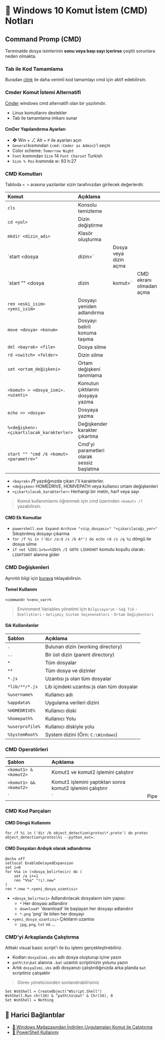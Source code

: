 # 🖤 Windows 10 Komut İstem \(CMD\) Notları

## Command Promp \(CMD\)

Terminalde dosya isimlerinin **sonu veya başı sayı içerirse** çeşitli sorunlara neden olmakta.

### Tab ile Kod Tamamlama

Buradan [clink](http://mridgers.github.io/clink/) ile daha verimli kod tamamlayı cmd için aktif edebilirsin.

### Cmder Komut İstemi Alternatifi

[Cmder](https://cmder.net/) windows cmd alternatifi olan bir yazılımdır.

* Linux komutlarını destekler
* Tab ile tamamlama imkanı sunar

#### CmDer Yapılandırma Ayarları

* ❖ Win + ⎇ Alt + `P` ile ayarları açın
* `General`kısmından `{cmd::Cmder as Admin}`'i seçin
* Color scheme: `Tomorrow Night`
* `Font` kısmından `Size` 14 `Font Charset` Turkish
* `Size % Pos` kısmında w: 93 h:27

### CMD Komutları

Tabloda `< >` arasına yazılanlar sizin tarafınızdan girilecek değerlerdir.

| Komut | Açıklama |  |  |
| :--- | :--- | :--- | :--- |
| `cls` | Konsolu temizleme |  |  |
| `cd <yol>` | Dizin değiştirme |  |  |
| `mkdir <dizin_adı>` | Klasör oluşturma |  |  |
| \`start &lt;dosya | dizin&gt;\` | Dosya veya dizin açma |  |
| \`start "" &lt;dosya | dizin | komut&gt;\` | CMD ekranı olmadan açma |
| `ren <eski_isim> <yeni_isim>` | Dosyayı yeniden adlandırma |  |  |
| `move <dosya> <konum>` | Dosyayı belirli konuma taşıma |  |  |
| `del <bayrak> <file>` | Dosya silme |  |  |
| `rd <switch> <folder>` | Dizin silme |  |  |
| `set <ortam_değişkeni>` | Ortam değişkeni tanımlama |  |  |
| `<komut> > <dosya_ismi>.<uzantı>` | Komutun çıktılarını dosyaya yazma |  |  |
| `echo >> <dosya>` | Dosyaya yazma |  |  |
| `%<değişken>:<çıkartılacak_karakterler>` | Değişkender karakter çıkartma |  |  |
| `start "" "cmd /k <komut> <parametre>"` | Cmd'yi parametleri olarak sessiz başlatma |  |  |

* `<bayrak>` **/?** yazdığınızda çıkan /'li karakterler.
* `<değişken>` HOMEDRIVE, HOMVEPATH veya kullanıcı ortam değişkenleri
* `<çıkartılacak_karakterler>` Herhangi bir metin, harf veya sayı

> Komut kullanımlarını öğrenmek için cmd üzerinden `<komut> /?` yazabilirsin.

#### CMD Ek Komutlar

* `powershell.exe Expand-Archive "<zip_dosyası>" "<çıkarılacağı_yer>"` Sıkıştırılmış dosyayı çıkarma
* `for /f %i in ('dir /a:d /s /b A*') do echo rd /s /q %i` döngü ile dosya silme
* `if not %IDS:1=%==%IDS% /I GOTO LIGHSHOT` komutu koşullu olarak`: LIGHTSHOT` alanına gider

### CMD Değişkenleri

Ayrıntılı bilgi için [buraya](https://ss64.com/nt/syntax-variables.html) tıklayabilirsin.

#### Temel Kullanım

```text
<command> %<env_var>%
```

> Enviroment Variables yönetimi için `Bilgisayarım` - `Sağ Tık` - `Özellikleri` - `Gelişmiş Sistem Seçenenekleri` - `Ortam Değişkenleri`

#### Sık Kullanılanlar

| Şablon | Açıklama |
| :--- | :--- |
| `.` | Bulunan dizin \(working directory\) |
| `..` | Bir üst dizin \(parent directory\) |
| `*` | Tüm dosyalar |
| `**` | Tüm dosya ve dizinler |
| `*.js` | Uzantısı js olan tüm dosyalar |
| `*lib/**/*.js` | Lib içindeki uzantısı js olan tüm dosyalar |
| `%username%` | Kullanıcı adı |
| `%appdata%` | Uygulama verileri dizini |
| `%HOMEDRIVE%` | Kullanıcı diski |
| `%homepath%` | Kullanıcı Yolu |
| `%userprofile%` | Kullanıcı diskiyle yolu |
| `%SystemRoot%` | System dizini \(Örn: `C:\Windows`\) |

### CMD Operatörleri

| Şablon | Açıklama |  |
| :--- | :--- | :--- |
| `<komut1> & <komut2>` | Komut1 ve komut2 işlemini çalıştırır |  |
| `<komut1> && <komut2>` | Komut1 işlemini yaptıktan sonra komut2 işlemini çalıştırır |  |
| \` | \` | Pipe |

### CMD Kod Parçaları

#### CMD Döngü Kullanımı

```text
for /f %i in ('dir /b object_detection\protos\*.proto') do protoc object_detection\protos\%i --python_out=.
```

#### CMD Dosyaları Ardışık olarak adlandırma

```text
@echo off
setlocal EnableDelayedExpansion
set i=0
for %%a in (<dosya_belirteci>) do (
    set /a i+=1
    ren "%%a" "!i!.new"
)
ren *.new *.<yeni_dosya_uzantısı>
```

* `<dosya_belirteci>` Adlandırılacak dosyaların isim yapısı:
  * `*` Her dosyası adlandırır
  * `download*` 'download' ile başlayan her dosyayı adlandırır
  * `*.png` 'png' ile biten her dosyayı
* `<yeni_dosya_uzantısı>` Çıktıların uzantısı
  * `jpg`, `png`, `txt` vs ...

### CMD'yi Arkaplanda Çalıştırma

Alttaki visual basic script'i ile bu işlemi gerçekleştirebiliriz.

* Kodları `dosyaIsmi.vbs` adlı dosya oluşturup içine yazın
* `path\to\bat` alanına `.bat` uzantılı scriptinizin yolunu yazın
* Artık `dosyaIsmi.vbs` adlı dosyanızı çalıştırdığınızda arka planda `bat` scriptiniz çalışaktır

> Görev yöneticisinden sonlandırabilrisiniz

```text
Set WshShell = CreateObject("WScript.Shell")
WshShell.Run chr(34) & "path\to\bat" & Chr(34), 0
Set WshShell = Nothing
```

## 🔗 Harici Bağlantılar

* [👜 Windows Mağazasından İndirilen Uygulamaları Komut ile Çalıştırma](https://github.com/yedhrab/YWindows10/tree/0c092d489e79c475b0a1f5ae555a12a98465b295/2%20-%20Temel%20Windows%2010/Windows%2010%20Diğer%20Notlar/Windows%20Mağazasından%20İndirilen%20Uygulamaları%20Komut%20ile%20Çalıştırma.md)
* [💙 PowerShell Kullanımı](https://github.com/yedhrab/YWindows10/tree/0c092d489e79c475b0a1f5ae555a12a98465b295/2%20-%20Temel%20Windows%2010/Windows10%20Kaynakları/Windows%20PowerShell%20Tutorial%20for%20Beginners.pdf)

